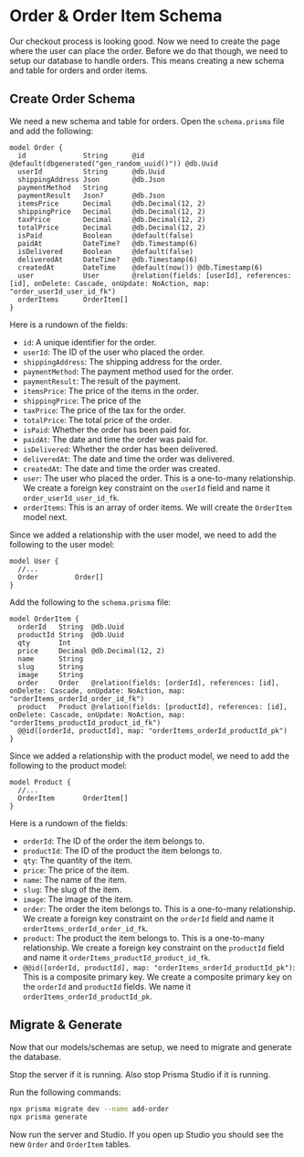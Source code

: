 # Order & Order Item Schema

Our checkout process is looking good. Now we need to create the page where the user can place the order. Before we do that though, we need to setup our database to handle orders. This means creating a new schema and table for orders and order items.

## Create Order Schema

We need a new schema and table for orders. Open the `schema.prisma` file and add the following:

```prisma
model Order {
  id              String      @id @default(dbgenerated("gen_random_uuid()")) @db.Uuid
  userId          String      @db.Uuid
  shippingAddress Json        @db.Json
  paymentMethod   String
  paymentResult   Json?       @db.Json
  itemsPrice      Decimal     @db.Decimal(12, 2)
  shippingPrice   Decimal     @db.Decimal(12, 2)
  taxPrice        Decimal     @db.Decimal(12, 2)
  totalPrice      Decimal     @db.Decimal(12, 2)
  isPaid          Boolean     @default(false)
  paidAt          DateTime?   @db.Timestamp(6)
  isDelivered     Boolean     @default(false)
  deliveredAt     DateTime?   @db.Timestamp(6)
  createdAt       DateTime    @default(now()) @db.Timestamp(6)
  user            User        @relation(fields: [userId], references: [id], onDelete: Cascade, onUpdate: NoAction, map: "order_userId_user_id_fk")
  orderItems      OrderItem[]
}
```

Here is a rundown of the fields:

- `id`: A unique identifier for the order.
- `userId`: The ID of the user who placed the order.
- `shippingAddress`: The shipping address for the order.
- `paymentMethod`: The payment method used for the order.
- `paymentResult`: The result of the payment.
- `itemsPrice`: The price of the items in the order.
- `shippingPrice`: The price of the
- `taxPrice`: The price of the tax for the order.
- `totalPrice`: The total price of the order.
- `isPaid`: Whether the order has been paid for.
- `paidAt`: The date and time the order was paid for.
- `isDelivered`: Whether the order has been delivered.
- `deliveredAt`: The date and time the order was delivered.
- `createdAt`: The date and time the order was created.
- `user`: The user who placed the order. This is a one-to-many relationship. We create a foreign key constraint on the `userId` field and name it `order_userId_user_id_fk`.
- `orderItems`: This is an array of order items. We will create the `OrderItem` model next.

Since we added a relationship with the user model, we need to add the following to the user model:

```prisma
model User {
  //...
  Order         Order[]
}
```

Add the following to the `schema.prisma` file:

```prisma
model OrderItem {
  orderId   String  @db.Uuid
  productId String  @db.Uuid
  qty       Int
  price     Decimal @db.Decimal(12, 2)
  name      String
  slug      String
  image     String
  order     Order   @relation(fields: [orderId], references: [id], onDelete: Cascade, onUpdate: NoAction, map: "orderItems_orderId_order_id_fk")
  product   Product @relation(fields: [productId], references: [id], onDelete: Cascade, onUpdate: NoAction, map: "orderItems_productId_product_id_fk")
  @@id([orderId, productId], map: "orderItems_orderId_productId_pk")
}
```

Since we added a relationship with the product model, we need to add the following to the product model:

```prisma
model Product {
  //...
  OrderItem       OrderItem[]
}
```

Here is a rundown of the fields:

- `orderId`: The ID of the order the item belongs to.
- `productId`: The ID of the product the item belongs to.
- `qty`: The quantity of the item.
- `price`: The price of the item.
- `name`: The name of the item.
- `slug`: The slug of the item.
- `image`: The image of the item.
- `order`: The order the item belongs to. This is a one-to-many relationship. We create a foreign key constraint on the `orderId` field and name it `orderItems_orderId_order_id_fk`.
- `product`: The product the item belongs to. This is a one-to-many relationship. We create a foreign key constraint on the `productId` field and name it `orderItems_productId_product_id_fk`.
- `@@id([orderId, productId], map: "orderItems_orderId_productId_pk")`: This is a composite primary key. We create a composite primary key on the `orderId` and `productId` fields. We name it `orderItems_orderId_productId_pk`.

## Migrate & Generate

Now that our models/schemas are setup, we need to migrate and generate the database.

Stop the server if it is running. Also stop Prisma Studio if it is running.

Run the following commands:

```bash
npx prisma migrate dev --name add-order
npx prisma generate
```

Now run the server and Studio. If you open up Studio you should see the new `Order` and `OrderItem` tables.

